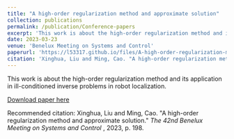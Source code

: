 ```yaml
---
title: "A high-order regularization method and approximate solution"
collection: publications
permalink: /publication/Conference-papers
excerpt: 'This work is about the high-order regularization method and its application in ill-conditioned inverse problems in robot localization.'
date: 2023-03-23
venue: 'Benelux Meeting on Systems and Control'
paperurl: 'https://l53317.github.io/files/A-high-order-regularization-method-and-approximate-solution.pdf'
citation: 'Xinghua, Liu and Ming, Cao. "A high-order regularization method and approximate solution." <i>The 42nd Benelux Meeting on Systems and Control </i>, 2023, p. 198.'
---
```

This work is about the high-order regularization method and its application in ill-conditioned inverse problems in robot localization.

[Download paper here](https://LiuxhRobotAI.github.io/files/A-high-order-regularization-method-and-approximate-solution.pdf)

Recommended citation: Xinghua, Liu and Ming, Cao. "A high-order regularization method and approximate solution." <i>The 42nd Benelux Meeting on Systems and Control </i>, 2023, p. 198.
